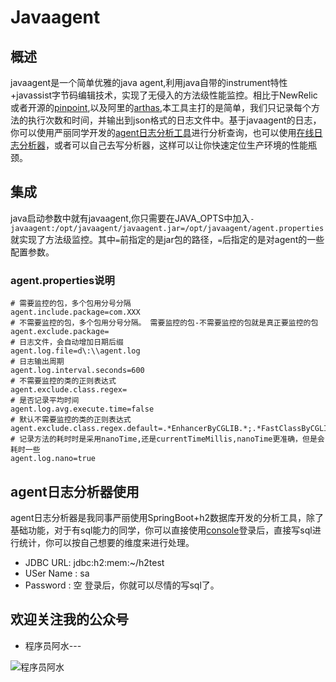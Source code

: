# Javaagent
## 概述
javaagent是一个简单优雅的java agent,利用java自带的instrument特性+javassist字节码编辑技术，实现了无侵入的方法级性能监控。相比于NewRelic或者开源的[pinpoint](https://github.com/naver/pinpoint),以及阿里的[arthas](https://github.com/alibaba/arthas),本工具主打的是简单，我们只记录每个方法的执行次数和时间，并输出到json格式的日志文件中。基于javaagent的日志，你可以使用严丽同学开发的[agent日志分析工具](https://pan.baidu.com/s/1Ma4iEWRmBonGO1TapeEF-g)进行分析查询，也可以使用[在线日志分析器](http://47.96.150.36:8080)，或者可以自己去写分析器，这样可以让你快速定位生产环境的性能瓶颈。

## 集成
java启动参数中就有javaagent,你只需要在JAVA_OPTS中加入`-javaagent:/opt/javaagent/javaagent.jar=/opt/javaagent/agent.properties`就实现了方法级监控。其中`=`前指定的是jar包的路径，`=`后指定的是对agent的一些配置参数。

### agent.properties说明
```
# 需要监控的包，多个包用分号分隔
agent.include.package=com.XXX
# 不需要监控的包，多个包用分号分隔。 需要监控的包-不需要监控的包就是真正要监控的包
agent.exclude.package=
# 日志文件，会自动增加日期后缀
agent.log.file=d\:\\agent.log
# 日志输出周期
agent.log.interval.seconds=600
# 不需要监控的类的正则表达式
agent.exclude.class.regex=
# 是否记录平均时间
agent.log.avg.execute.time=false
# 默认不需要监控的类的正则表达式
agent.exclude.class.regex.default=.*EnhancerByCGLIB.*;.*FastClassByCGLIB.*
# 记录方法的耗时时是采用nanoTime,还是currentTimeMillis,nanoTime更准确，但是会耗时一些
agent.log.nano=true
```

## agent日志分析器使用
agent日志分析器是我同事严丽使用SpringBoot+h2数据库开发的分析工具，除了基础功能，对于有sql能力的同学，你可以直接使用[console](http://47.96.150.36:8080/console)登录后，直接写sql进行统计，你可以按自己想要的维度来进行处理。
- JDBC URL:   jdbc:h2:mem:~/h2test
- USer Name : sa
- Password : 空
登录后，你就可以尽情的写sql了。

## 欢迎关注我的公众号
- 程序员阿水---


![程序员阿水](https://ftp.bmp.ovh/imgs/2020/05/450fcb3d1a2fe4eb.jpg)
